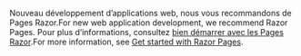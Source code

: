 <span data-ttu-id="a5fe4-101">Nouveau développement d’applications web, nous vous recommandons de Pages Razor.</span><span class="sxs-lookup"><span data-stu-id="a5fe4-101">For new web application development, we recommend Razor Pages.</span></span> <span data-ttu-id="a5fe4-102">Pour plus d’informations, consultez [bien démarrer avec les Pages Razor](/aspnet/core/tutorials/razor-pages/razor-pages-start).</span><span class="sxs-lookup"><span data-stu-id="a5fe4-102">For more information, see [Get started with Razor Pages](/aspnet/core/tutorials/razor-pages/razor-pages-start).</span></span>